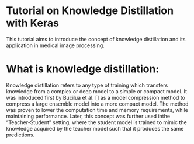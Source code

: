 # Tutorial on Knowledge Distillation with Keras
This tutorial aims to introduce the concept of knowledge distillation and its application in medical image processing. 

# What is knowledge distillation:
Knowledge distillation refers to any type of training which transfers knowledge from a complex or deep model to a simple or compact model. It was introduced first by Bucilua et al. [] as a model compression method to compress a large ensemble model into a more compact model. The method was proven to lower the computation time and  memory requirements, while maintaining performance. Later, this concept was further used inthe “Teacher-Student” setting, where the student model is trained to mimic the knowledge acquired by the teacher model such that it produces the same predictions.
